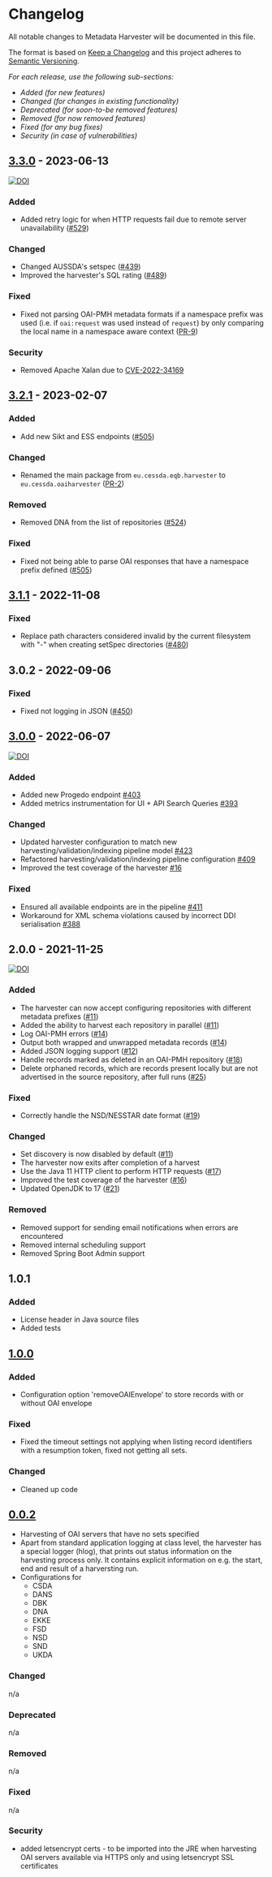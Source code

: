 # Changelog

All notable changes to Metadata Harvester will be documented in this file.

The format is based on [Keep a Changelog](http://keepachangelog.com/en/1.0.0/)
and this project adheres to [Semantic Versioning](http://semver.org/spec/v2.0.0.html).

*For each release, use the following sub-sections:*

- *Added (for new features)*
- *Changed (for changes in existing functionality)*
- *Deprecated (for soon-to-be removed features)*
- *Removed (for now removed features)*
- *Fixed (for any bug fixes)*
- *Security (in case of vulnerabilities)*

## [3.3.0] - 2023-06-13

[![DOI](https://zenodo.org/badge/DOI/10.5281/zenodo.8021252.svg)](https://doi.org/10.5281/zenodo.8021252)

### Added

- Added retry logic for when HTTP requests fail due to remote server
  unavailability ([#529](https://github.com/cessda/cessda.cdc.versions/issues/529))

### Changed

- Changed AUSSDA's setspec ([#439](https://github.com/cessda/cessda.cdc.versions/issues/439))
- Improved the harvester's SQL rating ([#489](https://github.com/cessda/cessda.cdc.versions/issues/489))

### Fixed

- Fixed not parsing OAI-PMH metadata formats if a namespace prefix was used
  (i.e. if `oai:request` was used instead of `request`) by only comparing the
  local name in a namespace aware context
  ([PR-9](https://github.com/cessda/cessda.metadata.harvester/pull/9))

### Security

- Removed Apache Xalan due to [CVE-2022-34169](https://github.com/advisories/GHSA-9339-86wc-4qgf)

## [3.2.1] - 2023-02-07

### Added

- Add new Sikt and ESS endpoints ([#505](https://github.com/cessda/cessda.cdc.versions/issues/505))

### Changed

- Renamed the main package from `eu.cessda.eqb.harvester` to
  `eu.cessda.oaiharvester`
  ([PR-2](https://github.com/cessda/cessda.metadata.harvester/pull/2))

### Removed

- Removed DNA from the list of repositories ([#524](https://github.com/cessda/cessda.cdc.versions/issues/524))

### Fixed

- Fixed not being able to parse OAI responses that have a namespace
  prefix defined
  ([#505](https://github.com/cessda/cessda.cdc.versions/issues/505))

## [3.1.1] - 2022-11-08

### Fixed

- Replace path characters considered invalid by the current filesystem
  with "-" when creating setSpec directories
  ([#480](https://github.com/cessda/cessda.cdc.versions/issues/480))

## 3.0.2 - 2022-09-06

### Fixed

- Fixed not logging in JSON ([#450](https://github.com/cessda/cessda.cdc.versions/issues/450))

## [3.0.0] - 2022-06-07

[![DOI](https://zenodo.org/badge/DOI/10.5281/zenodo.6577757.svg)](https://doi.org/10.5281/zenodo.6577757)

### Added

- Added new Progedo endpoint [#403](https://github.com/cessda/cessda.cdc.versions/issues/403)
- Added metrics instrumentation for UI + API Search Queries [#393](https://github.com/cessda/cessda.cdc.versions/issues/393)

### Changed

- Updated harvester configuration to match new
  harvesting/validation/indexing pipeline model
  [#423](https://github.com/cessda/cessda.cdc.versions/issues/423)
- Refactored harvesting/validation/indexing pipeline configuration [#409](https://github.com/cessda/cessda.cdc.versions/issues/409)
- Improved the test coverage of the harvester [#16](https://bitbucket.org/cessda/cessda.metadata.harvester/issues/16)

### Fixed

- Ensured all available endpoints are in the pipeline [#411](https://github.com/cessda/cessda.cdc.versions/issues/411)
- Workaround for XML schema violations caused by incorrect DDI serialisation [#388](https://github.com/cessda/cessda.cdc.versions/issues/388)

## 2.0.0 - 2021-11-25

[![DOI](https://zenodo.org/badge/DOI/10.5281/zenodo.5711128.svg)](https://doi.org/10.5281/zenodo.5711128)

### Added

- The harvester can now accept configuring repositories with different
  metadata prefixes
  ([#11](https://bitbucket.org/cessda/cessda.eqb.metadata.harvester/issues/11))
- Added the ability to harvest each repository in parallel ([#11](https://bitbucket.org/cessda/cessda.eqb.metadata.harvester/issues/11))
- Log OAI-PMH errors ([#14](https://bitbucket.org/cessda/cessda.eqb.metadata.harvester/issues/14))
- Output both wrapped and unwrapped metadata records ([#14](https://bitbucket.org/cessda/cessda.eqb.metadata.harvester/issues/14))
- Added JSON logging support ([#12](https://bitbucket.org/cessda/cessda.eqb.metadata.harvester/issues/12))
- Handle records marked as deleted in an OAI-PMH repository ([#18](https://bitbucket.org/cessda/cessda.eqb.metadata.harvester/issues/18))
- Delete orphaned records, which are records present locally but are
  not advertised in the source repository, after full runs
  ([#25](https://bitbucket.org/cessda/cessda.eqb.metadata.harvester/issues/25))

### Fixed

- Correctly handle the NSD/NESSTAR date format ([#19](https://bitbucket.org/cessda/cessda.eqb.metadata.harvester/issues/19))

### Changed

- Set discovery is now disabled by default ([#11](https://bitbucket.org/cessda/cessda.eqb.metadata.harvester/issues/11))
- The harvester now exits after completion of a harvest
- Use the Java 11 HTTP client to perform HTTP requests ([#17](https://bitbucket.org/cessda/cessda.eqb.metadata.harvester/issues/17))
- Improved the test coverage of the harvester ([#16](https://bitbucket.org/cessda/cessda.eqb.metadata.harvester/issues/16))
- Updated OpenJDK to 17 ([#21](https://bitbucket.org/cessda/cessda.eqb.metadata.harvester/issues/21))

### Removed

- Removed support for sending email notifications when errors are encountered
- Removed internal scheduling support
- Removed Spring Boot Admin support

## 1.0.1

### Added

- License header in Java source files
- Added tests

## [1.0.0]

### Added

- Configuration option 'removeOAIEnvelope' to store records with or without OAI envelope

### Fixed

- Fixed the timeout settings not applying when listing record
  identifiers with a resumption token, fixed not getting all sets.

### Changed

- Cleaned up code

## [0.0.2]

- Harvesting of OAI servers that have no sets specified
- Apart from standard application logging at class level, the
  harvester has a special logger (hlog), that prints out status
  information on the harvesting process only. It contains explicit
  information on e.g. the start, end and result of a harversting run.
- Configurations for
  - CSDA
  - DANS
  - DBK
  - DNA
  - EKKE
  - FSD
  - NSD
  - SND
  - UKDA

### Changed

n/a

### Deprecated

n/a

### Removed

n/a

### Fixed

n/a

### Security

- added letsencrypt certs - to be imported into the JRE when
  harvesting OAI servers available via HTTPS only and using
  letsencrypt SSL certificates

[3.3.0]: https://github.com/cessda/cessda.metadata.harvester/releases/tag/3.3.0
[3.2.1]: https://github.com/cessda/cessda.metadata.harvester/releases/tag/3.2.1
[3.1.1]: https://github.com/cessda/cessda.metadata.harvester/releases/tag/3.1.1
[3.0.0]: https://github.com/cessda/cessda.metadata.harvester/releases/tag/3.0.0
[1.0.0]: https://github.com/cessda/cessda.metadata.harvester/releases/tag/1.0.0
[0.0.2]: https://github.com/cessda/cessda.metadata.harvester/releases/tag/0.0.2
